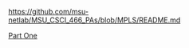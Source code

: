 https://github.com/msu-netlab/MSU_CSCI_466_PAs/blob/MPLS/README.md

[Part One](https://youtu.be/gX2rxkYPl64)
